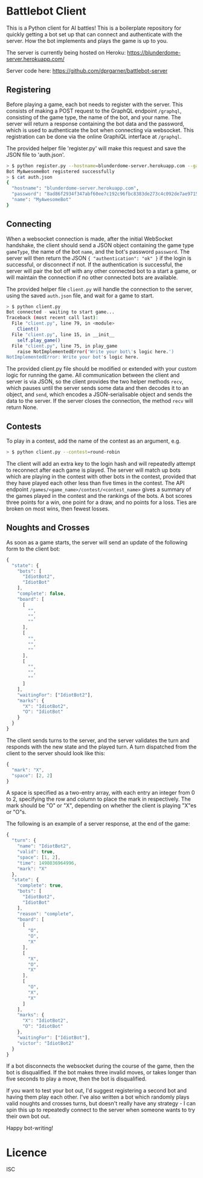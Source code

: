 # Battlebot Client

This is a Python client for AI battles! This is a boilerplate repository for quickly getting a bot set up that can connect and authenticate with the server. How the bot implements and plays the game is up to you.

The server is currently being hosted on Heroku: https://blunderdome-server.herokuapp.com/

Server code here: https://github.com/dprgarner/battlebot-server

## Registering

Before playing a game, each bot needs to register with the server. This consists of making a POST request to the GraphQL endpoint `/graphql`, consisting of the game type, the name of the bot, and your name. The server will return a response containing the bot data and the password, which is used to authenticate the bot when connecting via websocket. This registration can be done via the online GraphiQL interface at `/graphql`.

The provided helper file 'register.py' will make this request and save the JSON file to 'auth.json'.

```bash
> $ python register.py --hostname=blunderdome-server.herokuapp.com --gametype=NOUGHTS_AND_CROSSES --owner=David MyAwesomeBot
Bot MyAwesomeBot registered successfully
> $ cat auth.json
{
  "hostname": "blunderdome-server.herokuapp.com",
  "password": "8ad86f2934f347abf60ee7c192c96fbc8383de273c4c092de7ae97151b84d934",
  "name": "MyAwesomeBot"
}
```

## Connecting

When a websocket connection is made, after the initial WebSocket handshake, the client should send a JSON object containing the game type `gameType`, the name of the bot `name`, and the bot's password `password`. The server will then return the JSON `{ "authentication": "ok" }` if the login is successful, or disconnect if not. If the authentication is successful, the server will pair the bot off with any other connected bot to a start a game, or will maintain the connection if no other connected bots are available.

The provided helper file `client.py` will handle the connection to the server, using the saved `auth.json` file, and wait for a game to start.

```bash
> $ python client.py
Bot connected - waiting to start game...
Traceback (most recent call last):
  File "client.py", line 79, in <module>
    Client()
  File "client.py", line 15, in __init__
    self.play_game()
  File "client.py", line 75, in play_game
    raise NotImplementedError('Write your bot\'s logic here.')
NotImplementedError: Write your bot's logic here.
```

The provided client.py file should be modified or extended with your custom logic for running the game.  All communication between the client and server is via JSON, so the client provides the two helper methods `recv`, which pauses until the server sends some data and then decodes it to an object, and `send`, which encodes a JSON-serialisable object and sends the data to the server. If the server closes the connection, the method `recv` will return None.

## Contests

To play in a contest, add the name of the contest as an argument, e.g.
```bash
> $ python client.py --contest=round-robin
```
The client will add an extra key to the login hash and will repeatedly attempt to reconnect after each game is played. The server will match up bots which are playing in the contest with other bots in the contest, provided that they have played each other less than five times in the contest. The API endpoint `/games/<game_name>/contest/<contest_name>` gives a summary of the games played in the contest and the rankings of the bots. A bot scores three points for a win, one point for a draw, and no points for a loss. Ties are broken on most wins, then fewest losses.

## Noughts and Crosses

As soon as a game starts, the server will send an update of the following form to the client bot:
```javascript
{
  "state": {
    "bots": [
      "IdiotBot2",
      "IdiotBot"
    ],
    "complete": false,
    "board": [
      [
        "",
        "",
        ""
      ],
      [
        "",
        "",
        ""
      ],
      [
        "",
        "",
        ""
      ]
    ],
    "waitingFor": ["IdiotBot2"],
    "marks": {
      "X": "IdiotBot2",
      "O": "IdiotBot"
    }
  }
}
```

The client sends turns to the server, and the server validates the turn and responds with the new state and the played turn.  A turn dispatched from the client to the server should look like this:

```javascript
{
  "mark": "X",
  "space": [2, 2]
}
```

A space is specified as a two-entry array, with each entry an integer from 0 to 2, specifying the row and column to place the mark in respectively.  The mark should be "O" or "X", depending on whether the client is playing "X"es or "O"s.

The following is an example of a server response, at the end of the game:

```javascript
{
  "turn": {
    "name": "IdiotBot2",
    "valid": true,
    "space": [1, 2],
    "time": 1498036964996,
    "mark": "X"
  },
  "state": {
    "complete": true,
    "bots": [
      "IdiotBot2",
      "IdiotBot"
    ],
    "reason": "complete",
    "board": [
      [
        "O",
        "O",
        "X"
      ],
      [
        "X",
        "O",
        "X"
      ],
      [
        "O",
        "X",
        "X"
      ]
    ],
    "marks": {
      "X": "IdiotBot2",
      "O": "IdiotBot"
    },
    "waitingFor": ["IdiotBot"],
    "victor": "IdiotBot2"
  }
}
```

If a bot disconnects the websocket during the course of the game, then the bot is disqualified. If the bot makes three invalid moves, or takes longer than five seconds to play a move, then the bot is disqualified.

If you want to test your bot out, I'd suggest registering a second bot and having them play each other. I've also written a bot which randomly plays valid noughts and crosses turns, but doesn't really have any strategy - I can spin this up to repeatedly connect to the server when someone wants to try their own bot out.

Happy bot-writing!

# Licence
ISC
